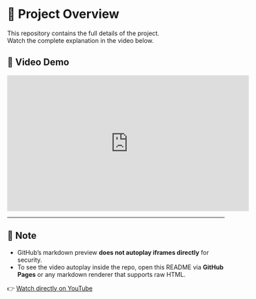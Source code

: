 # 🚀 Project Overview

This repository contains the full details of the project.  
Watch the complete explanation in the video below.  

## 🎥 Video Demo  

<div align="center">
  <iframe width="560" height="315" 
    src="https://www.youtube.com/embed/tNyjqG_1-a8?autoplay=1&mute=1" 
    title="YouTube video player" 
    frameborder="0" 
    allow="accelerometer; autoplay; clipboard-write; encrypted-media; gyroscope; picture-in-picture" 
    allowfullscreen>
  </iframe>
</div>

---

## 📌 Note  

- GitHub’s markdown preview **does not autoplay iframes directly** for security.  
- To see the video autoplay inside the repo, open this README via **GitHub Pages** or any markdown renderer that supports raw HTML.  

👉 [Watch directly on YouTube](https://youtu.be/tNyjqG_1-a8?si=uoT3HGnMWp_ZiRgm)
